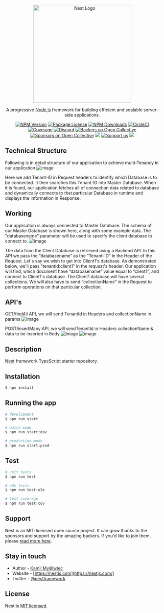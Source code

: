 <p align="center">
  <a href="http://nestjs.com/" target="blank"><img src="https://nestjs.com/img/logo_text.svg" width="320" alt="Nest Logo" /></a>
</p>

[circleci-image]: https://img.shields.io/circleci/build/github/nestjs/nest/master?token=abc123def456
[circleci-url]: https://circleci.com/gh/nestjs/nest

  <p align="center">A progressive <a href="http://nodejs.org" target="_blank">Node.js</a> framework for building efficient and scalable server-side applications.</p>
    <p align="center">
<a href="https://www.npmjs.com/~nestjscore" target="_blank"><img src="https://img.shields.io/npm/v/@nestjs/core.svg" alt="NPM Version" /></a>
<a href="https://www.npmjs.com/~nestjscore" target="_blank"><img src="https://img.shields.io/npm/l/@nestjs/core.svg" alt="Package License" /></a>
<a href="https://www.npmjs.com/~nestjscore" target="_blank"><img src="https://img.shields.io/npm/dm/@nestjs/common.svg" alt="NPM Downloads" /></a>
<a href="https://circleci.com/gh/nestjs/nest" target="_blank"><img src="https://img.shields.io/circleci/build/github/nestjs/nest/master" alt="CircleCI" /></a>
<a href="https://coveralls.io/github/nestjs/nest?branch=master" target="_blank"><img src="https://coveralls.io/repos/github/nestjs/nest/badge.svg?branch=master#9" alt="Coverage" /></a>
<a href="https://discord.gg/G7Qnnhy" target="_blank"><img src="https://img.shields.io/badge/discord-online-brightgreen.svg" alt="Discord"/></a>
<a href="https://opencollective.com/nest#backer" target="_blank"><img src="https://opencollective.com/nest/backers/badge.svg" alt="Backers on Open Collective" /></a>
<a href="https://opencollective.com/nest#sponsor" target="_blank"><img src="https://opencollective.com/nest/sponsors/badge.svg" alt="Sponsors on Open Collective" /></a>
  <a href="https://paypal.me/kamilmysliwiec" target="_blank"><img src="https://img.shields.io/badge/Donate-PayPal-ff3f59.svg"/></a>
    <a href="https://opencollective.com/nest#sponsor"  target="_blank"><img src="https://img.shields.io/badge/Support%20us-Open%20Collective-41B883.svg" alt="Support us"></a>
  <a href="https://twitter.com/nestframework" target="_blank"><img src="https://img.shields.io/twitter/follow/nestframework.svg?style=social&label=Follow"></a>
</p>
  <!--[![Backers on Open Collective](https://opencollective.com/nest/backers/badge.svg)](https://opencollective.com/nest#backer)
  [![Sponsors on Open Collective](https://opencollective.com/nest/sponsors/badge.svg)](https://opencollective.com/nest#sponsor)-->

## Technical Structure
Following is in detail structure of our application to achieve multi-Tenancy in our application
![image](https://user-images.githubusercontent.com/101394330/173832127-17fb4084-cd5f-4929-8ca2-20a5b8d43c25.png)

Here we add Tenant-ID in Request headers to identify which Database is to be connected. It then searches this Tenant-ID into Master Database. When it is found, our application fetches all of connection data related to database and dynamically connects to that particular Database in runtime and displays the information in Response.

## Working
Our application is always connected to Master Database. The schema of our Master Database is shown here, along with some example data. The "databasename" parameter will be used to specify the client database to connect to.
![image](https://user-images.githubusercontent.com/101394330/173833303-47729286-8871-4d40-a39d-9eb894270ee3.png)

The data from the Client Database is retrieved using a Backend API. In this API we pass the “databasename” as the “Tenant-ID” in the Header of the Request. Let's say we wish to get into Client1's database. As demonstrated below, we'll pass "tenantid:client1" in the request's header.
Our application will find, which document have “databasename” value equal to “client1”, and connect to Client1's database. The Client1 database will have several collections. We will also have to send “collectionName” in the Request to perform operations on that particular collection.

## API's
GET/findAll API, we will send TenantId in Headers and collectionName in params
![image](https://user-images.githubusercontent.com/101394330/173833482-d0d0cf8d-69a0-476b-88a1-2d23dbcb7f12.png)

POST/insertMany API, we will sendTenantId in Headers collectionName & data to be inserted in Body
![image](https://user-images.githubusercontent.com/101394330/173833544-074677ee-25ff-4b63-a711-1c59237bc1ac.png)
![image](https://user-images.githubusercontent.com/101394330/173833568-261fa667-5987-44ce-815c-2d728b4b6ef4.png)

## Description

[Nest](https://github.com/nestjs/nest) framework TypeScript starter repository.

## Installation

```bash
$ npm install
```

## Running the app

```bash
# development
$ npm run start

# watch mode
$ npm run start:dev

# production mode
$ npm run start:prod
```

## Test

```bash
# unit tests
$ npm run test

# e2e tests
$ npm run test:e2e

# test coverage
$ npm run test:cov
```

## Support

Nest is an MIT-licensed open source project. It can grow thanks to the sponsors and support by the amazing backers. If you'd like to join them, please [read more here](https://docs.nestjs.com/support).

## Stay in touch

- Author - [Kamil Myśliwiec](https://kamilmysliwiec.com)
- Website - [https://nestjs.com](https://nestjs.com/)
- Twitter - [@nestframework](https://twitter.com/nestframework)

## License

Nest is [MIT licensed](LICENSE).